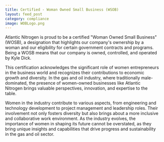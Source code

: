 ```yaml
---
title: Certified - Woman Owned Small Business (WSOB)
layout: feed_post
category: compliance
image: WOBLogo.png
---
```


Atlantic Nitrogen is proud to be a certified "Woman Owned Small Business" (WOSB), a designation that highlights our company's ownership by a woman and our eligibility for certain government contracts and programs. Being a WOSB means that our company is owned, controlled, and operated by Kyle Dick. 

This certification acknowledges the significant role of women entrepreneurs in the business world and recognizes their contributions to economic growth and diversity. In the gas and oil industry, where traditionally male-dominated, the presence of women-owned businesses like Atlantic Nitrogen brings valuable perspectives, innovation, and expertise to the table. 

Women in the industry contribute to various aspects, from engineering and technology development to project management and leadership roles. Their involvement not only fosters diversity but also brings about a more inclusive and collaborative work environment. As the industry evolves, the importance of women in shaping its future cannot be overstated, as they bring unique insights and capabilities that drive progress and sustainability in the gas and oil sector.